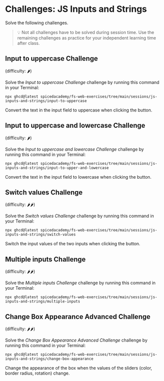# Challenges: JS Inputs and Strings

Solve the following challenges.

> 💡 Not all challenges have to be solved during session time. Use the remaining challenges as
> practice for your independent learning time after class.

## Input to uppercase Challenge

(difficulty: 🌶️)

Solve the _Input to uppercase Challenge_ challenge by running this command in your Terminal:

```
npx ghcd@latest spicedacademy/fs-web-exercises/tree/main/sessions/js-inputs-and-strings/input-to-uppercase
```

Convert the text in the input field to uppercase when clicking the button.

## Input to uppercase and lowercase Challenge

(difficulty: 🌶️)

Solve the _Input to uppercase and lowercase Challenge_ challenge by running this command in your Terminal:

```
npx ghcd@latest spicedacademy/fs-web-exercises/tree/main/sessions/js-inputs-and-strings/input-to-upper-and-lowercase
```

Convert the text in the input field to lowercase when clicking the button.

## Switch values Challenge

(difficulty: 🌶️🌶️)

Solve the _Switch values Challenge_ challenge by running this command in your Terminal:

```
npx ghcd@latest spicedacademy/fs-web-exercises/tree/main/sessions/js-inputs-and-strings/switch-values
```

Switch the input values of the two inputs when clicking the button.

## Multiple inputs Challenge

(difficulty: 🌶️🌶️)

Solve the _Multiple inputs Challenge_ challenge by running this command in your Terminal:

```
npx ghcd@latest spicedacademy/fs-web-exercises/tree/main/sessions/js-inputs-and-strings/multiple-inputs
```

## Change Box Appearance Advanced Challenge

(difficulty: 🌶️🌶️)

Solve the _Change Box Appearance Advanced Challenge_ challenge by running this command in your Terminal:

```
npx ghcd@latest spicedacademy/fs-web-exercises/tree/main/sessions/js-inputs-and-strings/change-box-appearance
```

Change the appearance of the box when the values of the sliders (color, border radius, rotation)
change.
